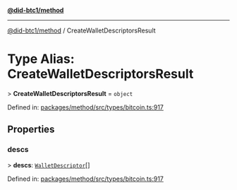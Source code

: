 [**@did-btc1/method**](../README.md)

***

[@did-btc1/method](../globals.md) / CreateWalletDescriptorsResult

# Type Alias: CreateWalletDescriptorsResult

&gt; **CreateWalletDescriptorsResult** = `object`

Defined in: [packages/method/src/types/bitcoin.ts:917](https://github.com/dcdpr/did-btc1-js/blob/4ab6f9915d95beed9bc633644c9db1539395f512/packages/method/src/types/bitcoin.ts#L917)

## Properties

### descs

&gt; **descs**: [`WalletDescriptor`](WalletDescriptor.md)[]

Defined in: [packages/method/src/types/bitcoin.ts:917](https://github.com/dcdpr/did-btc1-js/blob/4ab6f9915d95beed9bc633644c9db1539395f512/packages/method/src/types/bitcoin.ts#L917)

